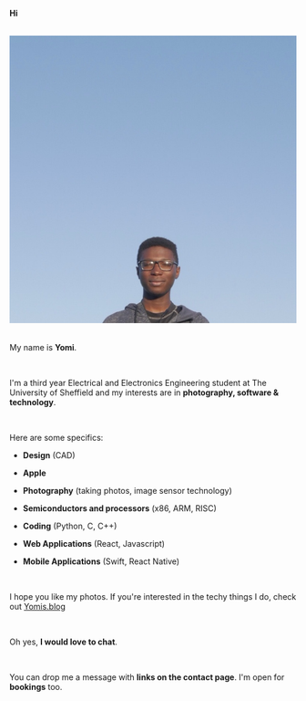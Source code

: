<p style={{ textAlign: "center"}}><strong>Hi</strong></p>
<br />
<div style={{ textAlign: "center" }}>
    <img style={{ width: '200px', borderRadius: "50%" }} src="/Images/About/kono_yomi_da.jpg" alt=""/>
</div>
<br />
<p style={{ textAlign: "center"}}>My name is <strong>Yomi</strong>.</p>

<br />
<p>I'm a third year Electrical and Electronics Engineering student at The University of Sheffield and my interests are in <strong>photography, software & technology</strong>.</p>

<br />
<p>Here are some specifics:</p>

* <p><strong>Design</strong> (CAD)</p>
* <p><strong>Apple</strong></p>
* <p><strong>Photography</strong> (taking photos, image sensor technology)</p>
* <p><strong>Semiconductors and processors</strong> (x86, ARM, RISC)</p>
* <p><strong>Coding</strong> (Python, C, C++)</p>
* <p><strong>Web Applications</strong> (React, Javascript)</p>
* <p><strong>Mobile Applications</strong> (Swift, React Native)</p>

<br />
<p>I hope you like my photos. If you're interested in the techy things I do, check out <a href="https://yomis.blog">Yomis.blog</a></p>

<br />
<p>Oh yes, <strong>I would love to chat</strong>.</p><br />
<p>You can drop me a message with <strong>links on the contact page</strong>. I'm open for <strong>bookings</strong> too.</p>
